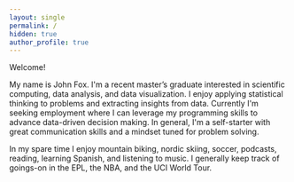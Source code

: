 ```yaml
---
layout: single
permalink: /
hidden: true
author_profile: true
---
```

Welcome!

My name is John Fox. I'm a recent master’s graduate interested in scientific computing, data analysis, and data visualization. I enjoy applying statistical thinking to problems and extracting insights from data. Currently I'm seeking employment where I can leverage my programming skills to advance data-driven decision making. In general, I'm a self-starter with great communication skills and a mindset tuned for problem solving.

In my spare time I enjoy mountain biking, nordic skiing, soccer, podcasts, reading, learning Spanish, and listening to music. I generally keep track of goings-on in the EPL, the NBA, and the UCI World Tour.



